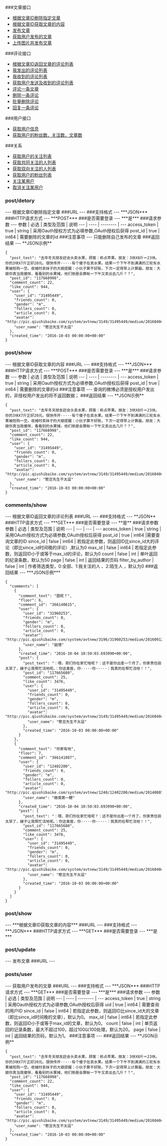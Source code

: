 ###文章接口
* [根据文章ID删除指定文章](#post-destory)     
* [根据文章ID获取文章的内容](#post-show)
* [发布文章](#post-update)   
* [获取用户发布的文章](#posts-user)
* [上传图片并发布文章](#post/upload)

###评论接口
* [根据文章ID返回文章的评论列表](#comments-show) 
* [我发出的评论列表](#)
* [我收到的评论列表](#)
* [获取用户发送及收到的评论列表](#)
* [评论一条文章](#)
* [删除一条评论](#)
* [批量删除评论](#)
* [回复一条评论](#)   

###用户接口
* [获取用户信息](#)
* [获取用户的粉丝数、关注数、文章数](#)    
    
###关系
* [获取用户的关注列表](#)
* [获取共同关注的人列表](#)
* [获取双向关注的人列表](#)
* [获取用户的粉丝列表](#)
* [关注某用户](#)
* [取消关注某用户](#)

<h3 id='post-destory'>post/detory</h3>
---
根据文章ID删除指定文章
###URL
---
<http://127.0.0.1:8000/api/v1.0/post/destory>	
###支持格式
---
***JSON***
###HTTP请求方式
---
***POST***
###是否需要登录
---
***是***
###请求参数
---
参数 | 必选 | 类型及范围 | 说明 
--- | ---- | -------- | ---
access_token | true | string | 采用Oauth授权方式为必填参数,OAuth授权后获得
post_id | true | int64 | 需要删除的文章的id
###注意事项
---
只能删除自己发布的文章
###返回结果
---
**JSON示例**  

```
{
  "post_text": "去年冬天朋友赶会头卖水果，顾客：称点苹果。朋友：3块X8斤＝23块。你的3块X7斤正好20元。很快传开·····有个傻子在卖水果。结果一个下午不到满满的三轮车水果被抢购一空。收摊时卖祙子的大娘提醒：小伙子算不好账，下次一定得带上计算器。朋友：大娘你真当我傻呀，看看别的水果摊，他们倒是会算帐一下午又卖出去几斤？？",
  "post_id": "117668998",
  "comment_count": 22,
  "like_count": 944,
  "user": {
    "user_id": "31495449",
    "friends_count": 0,
    "gender": "m",
    "follers_count": 0,
    "article_count": 0,
    "avatar": "http://pic.qiushibaike.com/system/avtnew/3149/31495449/medium/20160404144203.jpg",
    "user_name": "憨豆先生不太逗"
  },
  "created_time": "2016-10-03 00:00:00+00:00"
}
```
<h3 id='post-show'>post/show</h3>
---
根据文章ID获取文章的内容
###URL
---
<http://127.0.0.1:8000/api/v1.0/post/show>	
###支持格式
---
***JSON***
###HTTP请求方式
---
***POST***
###是否需要登录
---
***是***
###请求参数
---
参数 | 必选 | 类型及范围 | 说明 
--- | ---- | -------- | ---
access_token | true | string | 采用Oauth授权方式为必填参数,OAuth授权后获得
post_id | true | int64 | 需要删除的文章的id
###注意事项
---
查询的微博必须是授权用户发出的，非授权用户发出的将不返回数据；
###返回结果
---
**JSON示例**  

```
{
  "post_text": "去年冬天朋友赶会头卖水果，顾客：称点苹果。朋友：3块X8斤＝23块。你的3块X7斤正好20元。很快传开·····有个傻子在卖水果。结果一个下午不到满满的三轮车水果被抢购一空。收摊时卖祙子的大娘提醒：小伙子算不好账，下次一定得带上计算器。朋友：大娘你真当我傻呀，看看别的水果摊，他们倒是会算帐一下午又卖出去几斤？？",
  "post_id": "117668998",
  "comment_count": 22,
  "like_count": 944,
  "user": {
    "user_id": "31495449",
    "friends_count": 0,
    "gender": "m",
    "follers_count": 0,
    "article_count": 0,
    "avatar": "http://pic.qiushibaike.com/system/avtnew/3149/31495449/medium/20160404144203.jpg",
    "user_name": "憨豆先生不太逗"
  },
  "created_time": "2016-10-03 00:00:00+00:00"
}
```


<h3 id='comments-show'>comments/show</h3>
---
根据文章ID返回文章的评论列表
###URL
---
<http://127.0.0.1:8000/api/v1.0/comments/show.json>
###支持格式
---
**JSON**
###HTTP请求方式
---
***GET***
###是否需要登录
---
**是**
###请求参数
参数 | 必选 | 类型及范围 | 说明  
--- | --- | --- | --- 
access_token | true | string | 采用OAuth授权方式为必填参数,OAuth授权后获得 
post_id | true | int64 |需要查询文章的ID
since_id | false | int64 | 若指定此参数，则返回ID比since_id大的评论（即比since_id时间晚的评论）,默认为0
max_id | false | int64 | 若指定此参数，则返回ID小于或等于max_id的评论，默认为0
count | false | int | 单叶返回的纪录条数，默认为50
page | false | int | 返回结果的页码
filter_by_author | false | int | 作者筛选类型，0:全部、1:我关注的人 、2:陌生人 ，默认为0
###返回结果
---
***JSON示例***   

```   
{
  "comments": [
    {
      "comment_text": "图呢？",
      "floor": 6,
      "comment_id": "366140615",
      "user": {
        "user_id": "31960253",
        "friends_count": 0,
        "gender": "m",
        "follers_count": 0,
        "article_count": 0,
        "avatar": "http://pic.qiushibaike.com/system/avtnew/3196/31960253/medium/2016091221264454.JPEG",
        "user_name": "廻憶"
      },
      "created_time": "2016-10-04 10:50:03.693990+00:00",
      "post": {
        "post_text": "：喂，哥们你在家忙啥呢？：这不是你出差一个月了，你家责任田太旱了，嫂子让我帮忙浇地呢。：你这禽兽，你·····你·····：我真的在帮忙浇地！！",
        "post_id": "117665680",
        "comment_count": 25,
        "like_count": 3476,
        "user": {
          "user_id": "31495449",
          "friends_count": 0,
          "gender": "m",
          "follers_count": 0,
          "article_count": 0,
          "avatar": "http://pic.qiushibaike.com/system/avtnew/3149/31495449/medium/20160404144203.jpg",
          "user_name": "憨豆先生不太逗"
        },
        "created_time": "2016-10-03 00:00:00+00:00"
      }
    },
    {
      "comment_text": "你家有地",
      "floor": 7,
      "comment_id": "366141087",
      "user": {
        "user_id": "12402200",
        "friends_count": 0,
        "gender": "m",
        "follers_count": 0,
        "article_count": 0,
        "avatar": "http://pic.qiushibaike.com/system/avtnew/1240/12402200/medium/20140807223634.jpg",
        "user_name": "赣南第一鞭"
      },
      "created_time": "2016-10-04 10:50:03.693990+00:00",
      "post": {
        "post_text": "：喂，哥们你在家忙啥呢？：这不是你出差一个月了，你家责任田太旱了，嫂子让我帮忙浇地呢。：你这禽兽，你·····你·····：我真的在帮忙浇地！！",
        "post_id": "117665680",
        "comment_count": 25,
        "like_count": 3476,
        "user": {
          "user_id": "31495449",
          "friends_count": 0,
          "gender": "m",
          "follers_count": 0,
          "article_count": 0,
          "avatar": "http://pic.qiushibaike.com/system/avtnew/3149/31495449/medium/20160404144203.jpg",
          "user_name": "憨豆先生不太逗"
        },
        "created_time": "2016-10-03 00:00:00+00:00"
      }
    }
  ]
}
```    
<h3 id="post-show">post/show</h3>
---
***根据文章ID获取文章的内容***
###URL
---
<http://127.0.0.1:8000/post/show>
###支持格式
---
***JSON***
###HTTP请求方式
---
***GET***
###是否需要登录
---
***是***

<h3 id='post-update'>post/update</h3>
---
发布文章
###URL
---
<http://127.0.0.1:8000/post/update>

<h3 id='posts-user'>posts/user</h3>
---
获取用户发布的文章
###URL
---
<http://127.0.0.1:8000/api/v1.0/posts/user>	
###支持格式
---
***JSON***
###HTTP请求方式
---
***GET***
###是否需要登录
---
***是***
###请求参数
---
参数 | 必选 | 类型及范围 | 说明 
--- | ---- | -------- | ---
access_token | true | string | 采用Oauth授权方式为必填参数,OAuth授权后获得
uid | true | int64 | 需要查询的用户ID
since_id | false | int64 | 若指定此参数，则返回ID比since_id大的文章（即比since_id时间晚的文章），默认为0。
max_id | false | int64 | 若指定此参数，则返回ID小于或等于max_id的文章，默认为0。
count | false | int | 单页返回的记录条数，最大不超过100，超过100以100处理，默认为20。
page | false | int | 返回结果的页码，默认为1。
###注意事项
---
###返回结果
---
**JSON示例**  

```
{
  "post_text": "去年冬天朋友赶会头卖水果，顾客：称点苹果。朋友：3块X8斤＝23块。你的3块X7斤正好20元。很快传开·····有个傻子在卖水果。结果一个下午不到满满的三轮车水果被抢购一空。收摊时卖祙子的大娘提醒：小伙子算不好账，下次一定得带上计算器。朋友：大娘你真当我傻呀，看看别的水果摊，他们倒是会算帐一下午又卖出去几斤？？",
  "post_id": "117668998",
  "comment_count": 22,
  "like_count": 944,
  "user": {
    "user_id": "31495449",
    "friends_count": 0,
    "gender": "m",
    "follers_count": 0,
    "article_count": 0,
    "avatar": "http://pic.qiushibaike.com/system/avtnew/3149/31495449/medium/20160404144203.jpg",
    "user_name": "憨豆先生不太逗"
  },
  "created_time": "2016-10-03 00:00:00+00:00"
}
```




